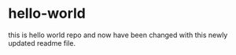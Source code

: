 # hello-world
this is hello world repo
and now have been changed with this newly updated readme file.
